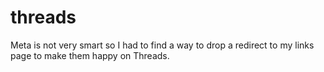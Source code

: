 # threads
Meta is not very smart so I had to find a way to drop a redirect to my links page to make them happy on Threads.
